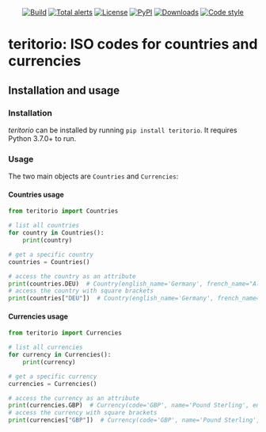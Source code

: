 <p align="center">
<a href="https://github.com/spapanik/teritorio/actions/workflows/build.yml"><img alt="Build" src="https://github.com/spapanik/teritorio/actions/workflows/build.yml/badge.svg"></a>
<a href="https://lgtm.com/projects/g/spapanik/teritorio/alerts/"><img alt="Total alerts" src="https://img.shields.io/lgtm/alerts/g/spapanik/teritorio.svg"/></a>
<a href="https://github.com/spapanik/teritorio/blob/master/LICENSE.txt"><img alt="License" src="https://img.shields.io/github/license/spapanik/teritorio"></a>
<a href="https://pypi.org/project/teritorio"><img alt="PyPI" src="https://img.shields.io/pypi/v/teritorio"></a>
<a href="https://pepy.tech/project/teritorio"><img alt="Downloads" src="https://pepy.tech/badge/teritorio"></a>
<a href="https://github.com/psf/black"><img alt="Code style" src="https://img.shields.io/badge/code%20style-black-000000.svg"></a>
</p>

# teritorio: ISO codes for countries and currencies

## Installation and usage

### Installation

_teritorio_ can be installed by running `pip install teritorio`. It requires Python 3.7.0+ to run.

### Usage

The two main objects are `Countries` and `Currencies`:

#### Countries usage

```python
from teritorio import Countries

# list all countries
for country in Countries():
    print(country)

# get a specific country
countries = Countries()

# access the country as an attribute
print(countries.DEU)  # Country(english_name='Germany', french_name="Allemagne (l')", alpha_2_code='DE', alpha_3_code='DEU', numeric_code=276)
# access the country with square brackets
print(countries["DEU"])  # Country(english_name='Germany', french_name="Allemagne (l')", alpha_2_code='DE', alpha_3_code='DEU', numeric_code=276)
```

#### Currencies usage

```python
from teritorio import Currencies

# list all currencies
for currency in Currencies():
    print(currency)

# get a specific currency
currencies = Currencies()

# access the currency as an attribute
print(currencies.GBP)  # Currency(code='GBP', name='Pound Sterling', entities=['GUERNSEY', 'ISLE OF MAN', 'JERSEY', 'UNITED KINGDOM OF GREAT BRITAIN AND NORTHERN IRELAND (THE)'], numeric_code=826, minor_units=2)
# access the currency with square brackets
print(currencies["GBP"])  # Currency(code='GBP', name='Pound Sterling', entities=['GUERNSEY', 'ISLE OF MAN', 'JERSEY', 'UNITED KINGDOM OF GREAT BRITAIN AND NORTHERN IRELAND (THE)'], numeric_code=826, minor_units=2)
```
